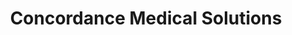 ---
title: "Concordance Medical Solutions"
url: /mesa/concordance-medical-solutions/
shop: medical supply
---